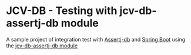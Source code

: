 # JCV-DB - Testing with jcv-db-assertj-db module

A sample project of integration test with [Assertj-db](https://joel-costigliola.github.io/assertj/assertj-db.html) and [Spring Boot](http://spring.io/projects/spring-boot) using the [jcv-db-assertj-db module](https://github.com/ekino/jcv-db#assertj-db)
